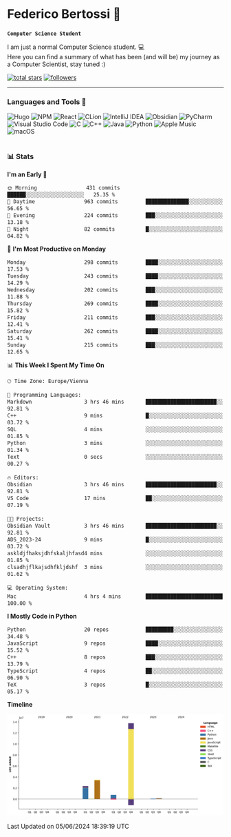 # Federico Bertossi 🚀

**`Computer Science Student`**

[//]: # (Thanks to @ForrestKnight for the inspiration.)

<!-- TODO: Insert a banner image -->

I am just a normal Computer Science student. 💻 </br>
Here you can find a summary of what has been (and will be) my journey as a Computer Scientist, stay tuned :)

   <p>
      <a href="https://github.com/mrBymax?tab=repositories&sort=stargazers">
         <img alt="total stars" title="Total stars on GitHub" src="https://custom-icon-badges.demolab.com/github/stars/mrBymax?color=55960c&style=for-the-badge&labelColor=488207&logo=star"/></a>
<a href="https://github.com/mrBymax?tab=followers">
         <img alt="followers" title="Follow me on Github" src="https://custom-icon-badges.demolab.com/github/followers/mrBymax?color=236ad3&labelColor=1155ba&style=for-the-badge&logo=person-add&label=Follow&logoColor=white"/></a>
   </p>

---

<!-- TODO: Insert a GIF -->
### Languages and Tools 🧰

<!-- TODO: Change it with shields -->
![Hugo](https://img.shields.io/badge/Hugo-black.svg?style=for-the-badge&logo=Hugo)
![NPM](https://img.shields.io/badge/NPM-%23CB3837.svg?style=for-the-badge&logo=npm&logoColor=white)
![React](https://img.shields.io/badge/react-%2320232a.svg?style=for-the-badge&logo=react&logoColor=%2361DAFB)
![CLion](https://img.shields.io/badge/CLion-black?style=for-the-badge&logo=clion&logoColor=white)
![IntelliJ IDEA](https://img.shields.io/badge/IntelliJIDEA-000000.svg?style=for-the-badge&logo=intellij-idea&logoColor=white)
![Obsidian](https://img.shields.io/badge/Obsidian-%23483699.svg?style=for-the-badge&logo=obsidian&logoColor=white)
![PyCharm](https://img.shields.io/badge/pycharm-143?style=for-the-badge&logo=pycharm&logoColor=black&color=black&labelColor=green)
![Visual Studio Code](https://img.shields.io/badge/Visual%20Studio%20Code-0078d7.svg?style=for-the-badge&logo=visual-studio-code&logoColor=white)
![C](https://img.shields.io/badge/c-%2300599C.svg?style=for-the-badge&logo=c&logoColor=white)
![C++](https://img.shields.io/badge/c++-%2300599C.svg?style=for-the-badge&logo=c%2B%2B&logoColor=white)
![Java](https://img.shields.io/badge/java-%23ED8B00.svg?style=for-the-badge&logo=openjdk&logoColor=white)
![Python](https://img.shields.io/badge/python-3670A0?style=for-the-badge&logo=python&logoColor=ffdd54)
![Apple Music](https://img.shields.io/badge/Apple_Music-9933CC?style=for-the-badge&logo=apple-music&logoColor=white)
![macOS](https://img.shields.io/badge/mac%20os-000000?style=for-the-badge&logo=macos&logoColor=F0F0F0)


#

### 📊 Stats

<!-- ![My GitHub stats](https://github-readme-stats.vercel.app/api?username=mrBymax&show_icons=true&theme=dracula) -->


<!--START_SECTION:waka-->
**I'm an Early 🐤** 

```text
🌞 Morning                431 commits         ██████░░░░░░░░░░░░░░░░░░░   25.35 % 
🌆 Daytime                963 commits         ██████████████░░░░░░░░░░░   56.65 % 
🌃 Evening                224 commits         ███░░░░░░░░░░░░░░░░░░░░░░   13.18 % 
🌙 Night                  82 commits          █░░░░░░░░░░░░░░░░░░░░░░░░   04.82 % 
```
📅 **I'm Most Productive on Monday** 

```text
Monday                   298 commits         ████░░░░░░░░░░░░░░░░░░░░░   17.53 % 
Tuesday                  243 commits         ████░░░░░░░░░░░░░░░░░░░░░   14.29 % 
Wednesday                202 commits         ███░░░░░░░░░░░░░░░░░░░░░░   11.88 % 
Thursday                 269 commits         ████░░░░░░░░░░░░░░░░░░░░░   15.82 % 
Friday                   211 commits         ███░░░░░░░░░░░░░░░░░░░░░░   12.41 % 
Saturday                 262 commits         ████░░░░░░░░░░░░░░░░░░░░░   15.41 % 
Sunday                   215 commits         ███░░░░░░░░░░░░░░░░░░░░░░   12.65 % 
```


📊 **This Week I Spent My Time On** 

```text
🕑︎ Time Zone: Europe/Vienna

💬 Programming Languages: 
Markdown                 3 hrs 46 mins       ███████████████████████░░   92.81 % 
C++                      9 mins              █░░░░░░░░░░░░░░░░░░░░░░░░   03.72 % 
SQL                      4 mins              ░░░░░░░░░░░░░░░░░░░░░░░░░   01.85 % 
Python                   3 mins              ░░░░░░░░░░░░░░░░░░░░░░░░░   01.34 % 
Text                     0 secs              ░░░░░░░░░░░░░░░░░░░░░░░░░   00.27 % 

🔥 Editors: 
Obsidian                 3 hrs 46 mins       ███████████████████████░░   92.81 % 
VS Code                  17 mins             ██░░░░░░░░░░░░░░░░░░░░░░░   07.19 % 

🐱‍💻 Projects: 
Obsidian Vault           3 hrs 46 mins       ███████████████████████░░   92.81 % 
ADS_2023-24              9 mins              █░░░░░░░░░░░░░░░░░░░░░░░░   03.72 % 
askldjfhaksjdhfskaljhfasd4 mins              ░░░░░░░░░░░░░░░░░░░░░░░░░   01.85 % 
clsadhjflkajsdhfkljdshf  3 mins              ░░░░░░░░░░░░░░░░░░░░░░░░░   01.62 % 

💻 Operating System: 
Mac                      4 hrs 4 mins        █████████████████████████   100.00 % 
```

**I Mostly Code in Python** 

```text
Python                   20 repos            █████████░░░░░░░░░░░░░░░░   34.48 % 
JavaScript               9 repos             ████░░░░░░░░░░░░░░░░░░░░░   15.52 % 
C++                      8 repos             ███░░░░░░░░░░░░░░░░░░░░░░   13.79 % 
TypeScript               4 repos             ██░░░░░░░░░░░░░░░░░░░░░░░   06.90 % 
TeX                      3 repos             █░░░░░░░░░░░░░░░░░░░░░░░░   05.17 % 
```



**Timeline**

![Lines of Code chart](https://raw.githubusercontent.com/mrBymax/mrBymax/main/assets/bar_graph.png)


 Last Updated on 05/06/2024 18:39:19 UTC
<!--END_SECTION:waka-->


[linkedin]: https://linkedin.com/federico-bertossi
[website]:  https://www.federicobertossi.com

</details>
